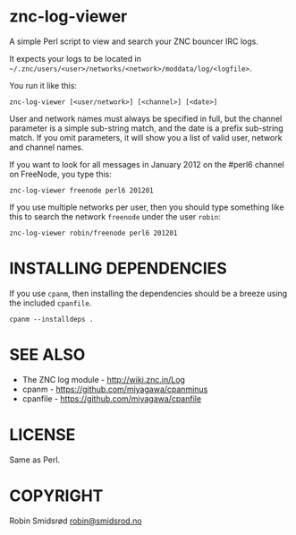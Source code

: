znc-log-viewer
==============

A simple Perl script to view and search your ZNC bouncer IRC logs.

It expects your logs to be located in
`~/.znc/users/<user>/networks/<network>/moddata/log/<logfile>`.

You run it like this:

    znc-log-viewer [<user/network>] [<channel>] [<date>]

User and network names must always be specified in full, but the channel
parameter is a simple sub-string match, and the date is a prefix sub-string
match.  If you omit parameters, it will show you a list of valid user,
network and channel names.

If you want to look for all messages in January 2012 on the #perl6 channel on
FreeNode, you type this:

    znc-log-viewer freenode perl6 201201

If you use multiple networks per user, then you should type something like
this to search the network `freenode` under the user `robin`:

    znc-log-viewer robin/freenode perl6 201201

INSTALLING DEPENDENCIES
=======================

If you use `cpanm`, then installing the dependencies should be a breeze
using the included `cpanfile`.

    cpanm --installdeps .

SEE ALSO
========

* The ZNC log module - http://wiki.znc.in/Log
* cpanm - https://github.com/miyagawa/cpanminus
* cpanfile - https://github.com/miyagawa/cpanfile

LICENSE
=======

Same as Perl.

COPYRIGHT
=========

Robin Smidsrød <robin@smidsrod.no>
